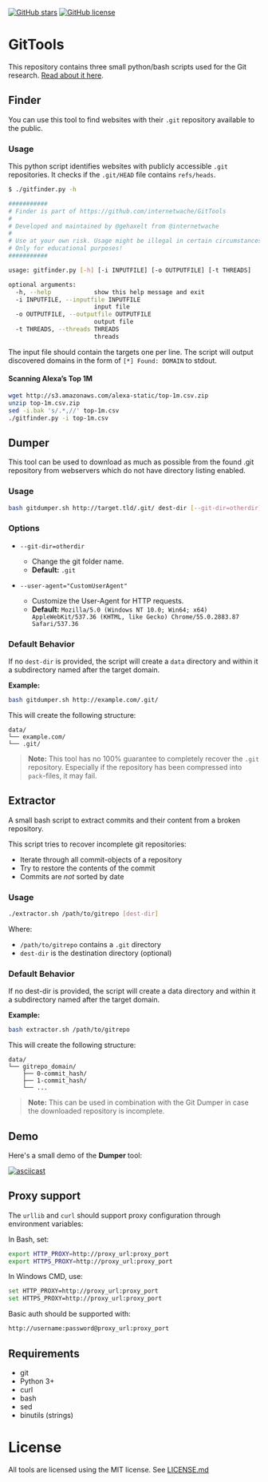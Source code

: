  [![GitHub stars](https://img.shields.io/github/stars/internetwache/GitTools.svg)](https://github.com/internetwache/GitTools/stargazers)
 [![GitHub license](https://img.shields.io/github/license/internetwache/GitTools.svg)](https://github.com/internetwache/GitTools/blob/master/LICENSE.md)


# GitTools

This repository contains three small python/bash scripts used for the Git research. [Read about it here](https://en.internetwache.org/dont-publicly-expose-git-or-how-we-downloaded-your-websites-sourcecode-an-analysis-of-alexas-1m-28-07-2015/).

## Finder

You can use this tool to find websites with their `.git` repository available to the public.

### Usage

This python script identifies websites with publicly accessible `.git` repositories.
It checks if the `.git/HEAD` file contains `refs/heads`.

```sh
$ ./gitfinder.py -h

###########
# Finder is part of https://github.com/internetwache/GitTools
#
# Developed and maintained by @gehaxelt from @internetwache
#
# Use at your own risk. Usage might be illegal in certain circumstances.
# Only for educational purposes!
###########

usage: gitfinder.py [-h] [-i INPUTFILE] [-o OUTPUTFILE] [-t THREADS]

optional arguments:
  -h, --help            show this help message and exit
  -i INPUTFILE, --inputfile INPUTFILE
                        input file
  -o OUTPUTFILE, --outputfile OUTPUTFILE
                        output file
  -t THREADS, --threads THREADS
                        threads
```

The input file should contain the targets one per line.
The script will output discovered domains in the form of `[*] Found: DOMAIN` to stdout.

#### Scanning Alexa’s Top 1M

```sh
wget http://s3.amazonaws.com/alexa-static/top-1m.csv.zip
unzip top-1m.csv.zip
sed -i.bak 's/.*,//' top-1m.csv
./gitfinder.py -i top-1m.csv
```

## Dumper

This tool can be used to download as much as possible from the found .git repository from webservers which do not have directory listing enabled.

### Usage

```sh
bash gitdumper.sh http://target.tld/.git/ dest-dir [--git-dir=otherdir] [--user-agent="CustomUserAgent"]
```

### Options
- `--git-dir=otherdir`
  - Change the git folder name.
  - **Default:** `.git`

- `--user-agent="CustomUserAgent"`
  - Customize the User-Agent for HTTP requests.
  - **Default:** `Mozilla/5.0 (Windows NT 10.0; Win64; x64) AppleWebKit/537.36 (KHTML, like Gecko) Chrome/55.0.2883.87 Safari/537.36`

### Default Behavior
If no `dest-dir` is provided, the script will create a `data` directory and within it a subdirectory named after the target domain.

**Example:**

```sh
bash gitdumper.sh http://example.com/.git/
```

This will create the following structure:

```
data/
└── example.com/
└── .git/
```

> **Note:** This tool has no 100% guarantee to completely recover the `.git` repository. Especially if the repository has been compressed into `pack`-files, it may fail.

## Extractor

A small bash script to extract commits and their content from a broken repository.

This script tries to recover incomplete git repositories:

- Iterate through all commit-objects of a repository
- Try to restore the contents of the commit
- Commits are *not* sorted by date

### Usage

```sh
./extractor.sh /path/to/gitrepo [dest-dir]
```

Where:

- `/path/to/gitrepo` contains a `.git` directory
- `dest-dir` is the destination directory (optional)

### Default Behavior

If no dest-dir is provided, the script will create a data directory and within it a subdirectory named after the target domain.

**Example:**

```sh
bash extractor.sh /path/to/gitrepo
```

This will create the following structure:

```
data/
└── gitrepo_domain/
    ├── 0-commit_hash/
    ├── 1-commit_hash/
    └── ...
```

> **Note:** This can be used in combination with the Git Dumper in case the downloaded repository is incomplete.

## Demo

Here's a small demo of the **Dumper** tool:

[![asciicast](https://asciinema.org/a/24072.png)](https://asciinema.org/a/24072)

## Proxy support

The `urllib` and `curl` should support proxy configuration through environment variables:

In Bash, set:

```sh
export HTTP_PROXY=http://proxy_url:proxy_port
export HTTPS_PROXY=http://proxy_url:proxy_port
```

In Windows CMD, use:

```sh
set HTTP_PROXY=http://proxy_url:proxy_port
set HTTPS_PROXY=http://proxy_url:proxy_port
```

Basic auth should be supported with:

```sh
http://username:password@proxy_url:proxy_port
```

## Requirements
* git
* Python 3+
* curl
* bash
* sed
* binutils (strings)

# License

All tools are licensed using the MIT license. See [LICENSE.md](LICENSE.md)
